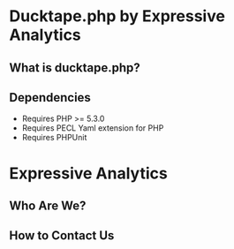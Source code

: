 Ducktape.php by Expressive Analytics
====================================

What is ducktape.php?
---------------------

Dependencies
------------

* Requires PHP >= 5.3.0
* Requires PECL Yaml extension for PHP
* Requires PHPUnit

Expressive Analytics
====================

Who Are We?
-----------

How to Contact Us
-----------------
